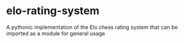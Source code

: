 # elo-rating-system
A pythonic implementation of the Elo chess rating system that can be imported as a module for general usage
